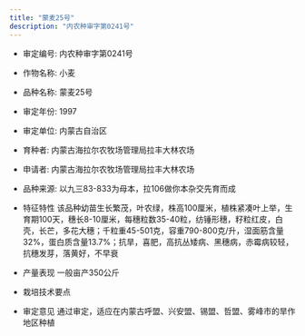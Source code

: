 ```yaml
---
title: "蒙麦25号"
description: "内农种审字第0241号"
---
```

* 审定编号:  内农种审字第0241号

*  作物名称:  小麦

*  品种名称:  蒙麦25号

*  审定年份:  1997

*  审定单位:  内蒙古自治区

* 育种者:  内蒙古海拉尔农牧场管理局拉丰大林农场

*  申请者:  内蒙古海拉尔农牧场管理局拉丰大林农场

*  品种来源:  以九三83-833为母本，拉106做你本杂交先育而成


*  特征特性
该品种幼苗生长繁茂，叶农绿，株高100厘米，植株紧凑叶上举，生育期100天，穗长8-10厘米，每穗粒数35-40粒，纺锤形穗，籽粒红皮，白壳，长芒，多花大穗；千粒重45-501克，容重790-800克/升，湿面筋含量32%，蛋白质含量13.7%；抗旱，喜肥，高抗丛矮病、黑穗病，赤霉病较轻，抗穗发芽，落黄好，不早衰


*  产量表现
一般亩产350公斤


*  栽培技术要点


*  审定意见
通过审定，适应在内蒙古呼盟、兴安盟、锡盟、哲盟、雾峰市的旱作地区种植

